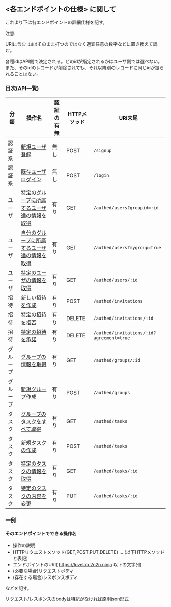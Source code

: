 ## <各エンドポイントの仕様> に関して

これより下は各エンドポイントの詳細仕様を記す。

注意:

URIに含む`:id`はそのまま打つのではなく適宜任意の数字などに置き換えて読む。

各種idはAPI側で決定される。どのidが指定されるかはユーザ側では選べない。
また、そのidのレコードが削除されても、それ以降別のレコードに同じidが振られることはない。

### 目次(API一覧)

| 分類 | 操作名 | 認証の有無 | HTTPメソッド | URI末尾 |
----|----|----|----|----
| 認証系 | [新規ユーザ登録](auth.md#新規ユーザ登録) | 無し | POST | `/signup` |
| 認証系 | [既存ユーザログイン](auth.md#既存ユーザログイン) | 無し | POST | `/login` |
| ユーザ | [特定のグループに所属するユーザ達の情報を取得](user.md#特定のグループに所属するユーザ達の情報を取得) | 有り | GET | `/authed/users?groupid=:id` |
| ユーザ | [自分のグループに所属するユーザ達の情報を取得](user.md#自分のグループに所属するユーザ達の情報を取得) | 有り | GET | `/authed/users?mygroup=true` |
| ユーザ | [特定のユーザの情報を取得](user.md#特定のユーザの情報を取得) | 有り | GET | `/authed/users/:id` |
| 招待 | [新しい招待を作成](invitation.md#新しい招待を作成) | 有り | POST | `/authed/invitations` |
| 招待 | [特定の招待を拒否](invitation.md#特定の招待を拒否)| 有り | DELETE | `/authed/invitations/:id` |
| 招待 | [特定の招待を承諾](invitation.md#特定の招待を承諾) | 有り | DELETE | `/authed/invitations/:id?agreement=true` |
| グループ | [グループの情報を取得](group.md#グループの情報を取得) | 有り | GET | `/authed/groups/:id` |
| グループ | [新規グループ作成](group.md#新規グループ作成)| 有り | POST | `/authed/groups` |
| タスク | [グループのタスクをすべて取得](task.md#グループのタスクをすべて取得) | 有り | GET | `/authed/tasks` |
| タスク | [新規タスクの作成](task.md#新規タスクの作成) | 有り | POST | `/authed/tasks` |
| タスク | [特定のタスクの情報を取得](task.md#特定のタスクの情報を取得)| 有り | GET | `/authed/tasks/:id` |
| タスク | [特定のタスクの内容を変更](task.md#特定のタスクの内容を変更)| 有り | PUT | `/authed/tasks/:id` |

### 一例

#### そのエンドポイントでできる操作名

- 操作の説明
- HTTPリクエストメソッド(GET,POST,PUT,DELETE) ... (以下HTTPメソッドと表記)
- エンドポイントのURI( https://lovelab.2n2n.ninja 以下の文字列)
- (必要な場合)リクエストボディ
- (存在する場合)レスポンスボディ

などを記す。

リクエスト/レスポンスのbodyは特記がなければ原則json形式

